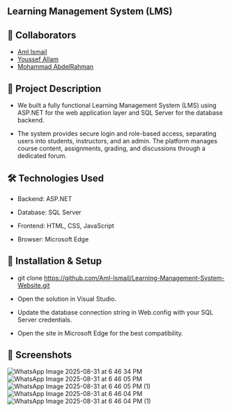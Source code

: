 ## Learning Management System (LMS)

## 👥 Collaborators

- [Aml Ismail](https://github.com/Aml-Ismail)
- [Youssef Allam](https://github.com/YoussefMAllam)
- [Mohammad AbdelRahman](https://github.com/MomoAbdelRahman)


## 📝 Project Description

- We built a fully functional Learning Management System (LMS) using ASP.NET for the web application layer and SQL Server for the database backend.

- The system provides secure login and role-based access, separating users into students, instructors, and an admin. The platform manages course content, assignments, grading, and discussions through a dedicated forum.


## 🛠️ Technologies Used

- Backend: ASP.NET

- Database: SQL Server

- Frontend: HTML, CSS, JavaScript

- Browser: Microsoft Edge

## 🚀 Installation & Setup


- git clone https://github.com/Aml-Ismail/Learning-Management-System-Website.git



- Open the solution in Visual Studio.

- Update the database connection string in Web.config with your SQL Server credentials.

- Open the site in Microsoft Edge for the best compatibility.

## 📸 Screenshots

![WhatsApp Image 2025-08-31 at 6 46 34 PM](https://github.com/user-attachments/assets/83604992-47e5-49d7-a62d-deb44f770af2)
![WhatsApp Image 2025-08-31 at 6 46 05 PM](https://github.com/user-attachments/assets/fbf061b5-7f49-4ea3-b64d-98faf0834de4)
![WhatsApp Image 2025-08-31 at 6 46 05 PM (1)](https://github.com/user-attachments/assets/a587250d-96f0-4e83-8b21-13c74cd80ed7)
![WhatsApp Image 2025-08-31 at 6 46 04 PM](https://github.com/user-attachments/assets/479d99e6-405d-4375-92c6-981adff7771d)
![WhatsApp Image 2025-08-31 at 6 46 04 PM (1)](https://github.com/user-attachments/assets/99f60b3d-4b2e-42be-a5ae-87ee9da664e7)
